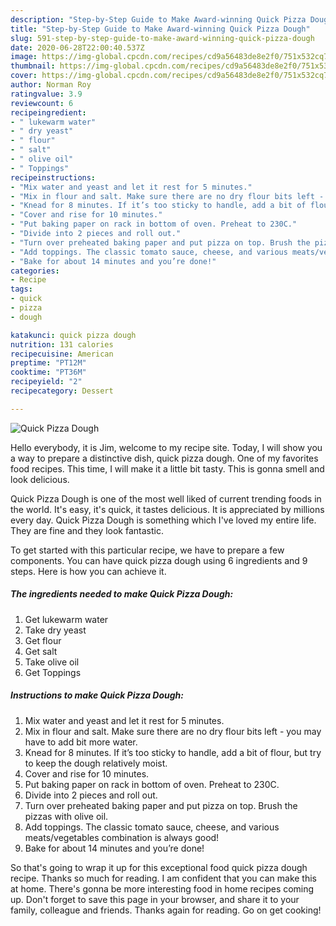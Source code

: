 ```yaml
---
description: "Step-by-Step Guide to Make Award-winning Quick Pizza Dough"
title: "Step-by-Step Guide to Make Award-winning Quick Pizza Dough"
slug: 591-step-by-step-guide-to-make-award-winning-quick-pizza-dough
date: 2020-06-28T22:00:40.537Z
image: https://img-global.cpcdn.com/recipes/cd9a56483de8e2f0/751x532cq70/quick-pizza-dough-recipe-main-photo.jpg
thumbnail: https://img-global.cpcdn.com/recipes/cd9a56483de8e2f0/751x532cq70/quick-pizza-dough-recipe-main-photo.jpg
cover: https://img-global.cpcdn.com/recipes/cd9a56483de8e2f0/751x532cq70/quick-pizza-dough-recipe-main-photo.jpg
author: Norman Roy
ratingvalue: 3.9
reviewcount: 6
recipeingredient:
- " lukewarm water"
- " dry yeast"
- " flour"
- " salt"
- " olive oil"
- " Toppings"
recipeinstructions:
- "Mix water and yeast and let it rest for 5 minutes."
- "Mix in flour and salt. Make sure there are no dry flour bits left - you may have to add bit more water."
- "Knead for 8 minutes. If it’s too sticky to handle, add a bit of flour, but try to keep the dough relatively moist."
- "Cover and rise for 10 minutes."
- "Put baking paper on rack in bottom of oven. Preheat to 230C."
- "Divide into 2 pieces and roll out."
- "Turn over preheated baking paper and put pizza on top. Brush the pizzas with olive oil."
- "Add toppings. The classic tomato sauce, cheese, and various meats/vegetables combination is always good!"
- "Bake for about 14 minutes and you’re done!"
categories:
- Recipe
tags:
- quick
- pizza
- dough

katakunci: quick pizza dough 
nutrition: 131 calories
recipecuisine: American
preptime: "PT12M"
cooktime: "PT36M"
recipeyield: "2"
recipecategory: Dessert

---
```



![Quick Pizza Dough](https://img-global.cpcdn.com/recipes/cd9a56483de8e2f0/751x532cq70/quick-pizza-dough-recipe-main-photo.jpg)

Hello everybody, it is Jim, welcome to my recipe site. Today, I will show you a way to prepare a distinctive dish, quick pizza dough. One of my favorites food recipes. This time, I will make it a little bit tasty. This is gonna smell and look delicious.

Quick Pizza Dough is one of the most well liked of current trending foods in the world. It's easy, it's quick, it tastes delicious. It is appreciated by millions every day. Quick Pizza Dough is something which I've loved my entire life. They are fine and they look fantastic.




To get started with this particular recipe, we have to prepare a few components. You can have quick pizza dough using 6 ingredients and 9 steps. Here is how you can achieve it.

<!--inarticleads1-->

##### The ingredients needed to make Quick Pizza Dough:

1. Get  lukewarm water
1. Take  dry yeast
1. Get  flour
1. Get  salt
1. Take  olive oil
1. Get  Toppings




<!--inarticleads2-->

##### Instructions to make Quick Pizza Dough:

1. Mix water and yeast and let it rest for 5 minutes.
1. Mix in flour and salt. Make sure there are no dry flour bits left - you may have to add bit more water.
1. Knead for 8 minutes. If it’s too sticky to handle, add a bit of flour, but try to keep the dough relatively moist.
1. Cover and rise for 10 minutes.
1. Put baking paper on rack in bottom of oven. Preheat to 230C.
1. Divide into 2 pieces and roll out.
1. Turn over preheated baking paper and put pizza on top. Brush the pizzas with olive oil.
1. Add toppings. The classic tomato sauce, cheese, and various meats/vegetables combination is always good!
1. Bake for about 14 minutes and you’re done!




So that's going to wrap it up for this exceptional food quick pizza dough recipe. Thanks so much for reading. I am confident that you can make this at home. There's gonna be more interesting food in home recipes coming up. Don't forget to save this page in your browser, and share it to your family, colleague and friends. Thanks again for reading. Go on get cooking!
